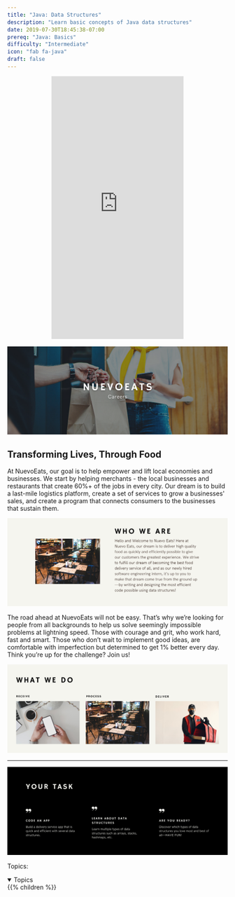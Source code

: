 ```yaml
---
title: "Java: Data Structures"
description: "Learn basic concepts of Java data structures"
date: 2019-07-30T18:45:38-07:00
prereq: "Java: Basics"
difficulty: "Intermediate"
icon: "fab fa-java"
draft: false
---
```


<p style="text-align: center;"><iframe width="60%" height="600px" src="https://youtube.com/embed/UeK31RyFzN0" frameborder="0" allow="accelerometer; autoplay; clipboard-write; encrypted-media; gyroscope; picture-in-picture" allowfullscreen></iframe></p>

<!--<link rel="stylesheet" href="../../style.css">-->

![frontTitle](img/Title.png)

## Transforming Lives, Through Food

At NuevoEats, our goal is to help empower and lift local economies and businesses. We start by helping merchants - the local businesses and restaurants that create 60%+ of the jobs in every city. Our dream is to build a last-mile logistics platform, create a set of services to grow a businesses' sales, and create a program that connects consumers to the businesses that sustain them.

![about](img/about.png)

The road ahead at NuevoEats will not be easy. That’s why we’re looking for people from all backgrounds to help us solve seemingly impossible problems at lightning speed. Those with courage and grit, who work hard, fast and smart. Those who don’t wait to implement good ideas, are comfortable with imperfection but determined to get 1% better every day. Think you’re up for the challenge? Join us!

![what](img/what.png)

<hr>

![task](img/task.png)

Topics:

<details open>
<summary>Topics</summary>
{{% children %}}
</details>